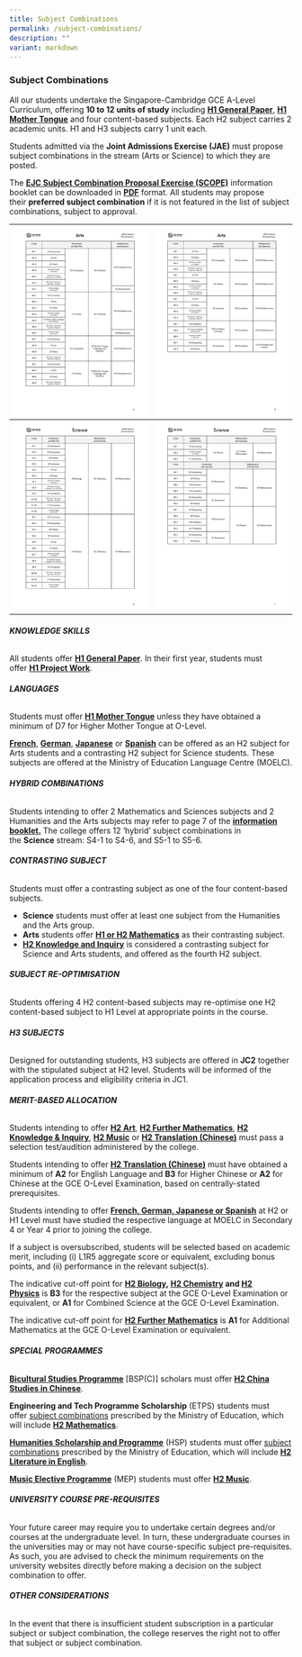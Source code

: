 ```yaml
---
title: Subject Combinations
permalink: /subject-combinations/
description: ""
variant: markdown
---
```

### **Subject Combinations**

All our students undertake the Singapore-Cambridge GCE A-Level Curriculum, offering **10 to 12 units of study** including **[H1 General Paper](/academic-subjects/Knowledge-Skills/general-paper/)**, **[H1 Mother Tongue](/academic-subjects/Languages/mother-tongue-languages/)** and four content-based subjects. Each H2 subject carries 2 academic units. H1 and H3 subjects carry 1 unit each.

Students admitted via the **Joint Admissions Exercise (JAE)** must propose subject combinations in the stream (Arts or Science) to which they are posted. 

The **[EJC Subject Combination Proposal Exercise (SCOPE)](/files/EJC_SCOPE_2024.pdf)** information booklet can be downloaded in **[PDF](/files/EJC_SCOPE_2024.pdf)** format. All students may propose their **preferred subject combination** if it is not featured in the list of subject combinations, subject to approval.


| ![Arts - A1 to A4](/images/2024/EJC_SCOPE_2024_1.jpg) | ![Arts - A5 to A8](/images/2024/EJC_SCOPE_2024_2.jpg) |
| -------- | -------- |
| ![Science - S1 to S2](/images/2024/EJC_SCOPE_2024_3.jpg) | ![Science - S3 to S5](/images/2024/EJC_SCOPE_2024_4.jpg) |


###### **KNOWLEDGE SKILLS**
All students offer **[H1 General Paper](/academic-subjects/Knowledge-Skills/general-paper/)**. In their first year, students must offer **[H1 Project Work](/academic-subjects/Knowledge-Skills/project-work/)**.


###### **LANGUAGES**
Students must offer **[H1 Mother Tongue](/academic-subjects/Languages/mother-tongue-languages/)** unless they have obtained a minimum of D7 for Higher Mother Tongue at O-Level.

**[French](/academic-subjects/Languages/foreign-languages/)**, **[German](/academic-subjects/Languages/foreign-languages/)**, **[Japanese](/academic-subjects/Languages/foreign-languages/)** or **[Spanish](/academic-subjects/Languages/foreign-languages/)** can be offered as an H2 subject for Arts students and a contrasting H2 subject for Science students. These subjects are offered at the Ministry of Education Language Centre (MOELC).


###### **HYBRID COMBINATIONS**
Students intending to offer 2 Mathematics and Sciences subjects and 2 Humanities and the Arts subjects may refer to page 7 of the **[information booklet.](/files/EJC_SCOPE_2024.pdf)** The college offers 12 ‘hybrid’ subject combinations in the **Science** stream: S4-1 to S4-6, and S5-1 to S5-6.


###### **CONTRASTING SUBJECT**
Students must offer a contrasting subject as one of the four content-based subjects.
- **Science** students must offer at least one subject from the Humanities and the Arts group.
- **Arts** students offer **[H1 or H2 Mathematics](/academic-subjects/Mathematics-and-Sciences/mathematics/)** as their contrasting subject.
- **[H2 Knowledge and Inquiry](/academic-subjects/Knowledge-Skills/knowledge-and-inquiry/)** is considered a contrasting subject for Science and Arts students, and offered as the fourth H2 subject.


###### **SUBJECT RE-OPTIMISATION**
Students offering 4 H2 content-based subjects may re-optimise one H2 content-based subject to H1 Level at appropriate points in the course.


###### **H3 SUBJECTS**
Designed for outstanding students, H3 subjects are offered in **JC2** together with the stipulated subject at H2 level. Students will be informed of the application process and eligibility criteria in JC1.


###### **MERIT-BASED ALLOCATION**
Students intending to offer **[H2 Art](/academic-subjects/Humanties-and-the-Arts/art/)**, **[H2 Further Mathematics](/academic-subjects/Mathematics-and-Sciences/futher-mathematics/)**, **[H2 Knowledge & Inquiry](/academic-subjects/Knowledge-Skills/knowledge-and-inquiry/)**, **[H2 Music](/academic-subjects/Humanties-and-the-Arts/music/)** or **[H2 Translation (Chinese)](/academic-subjects/Humanties-and-the-Arts/translation-chinese/)** must pass a selection test/audition administered by the college.

Students intending to offer **[H2 Translation (Chinese)](/academic-subjects/Humanties-and-the-Arts/translation-chinese/)** must have obtained a minimum of **A2** for English Language and **B3** for Higher Chinese or **A2** for Chinese at the GCE O-Level Examination, based on centrally-stated prerequisites.

Students intending to offer **[French, German, Japanese or Spanish](/academic-subjects/Languages/foreign-languages/)** at H2 or H1 Level must have studied the respective language at MOELC in Secondary 4 or Year 4 prior to joining the college.

If a subject is oversubscribed, students will be selected based on academic merit, including (i) L1R5 aggregate score or equivalent, excluding bonus points, and (ii) performance in the relevant subject(s).

The indicative cut-off point for **[H2 Biology](/subjects/bio/), [H2 Chemistry](/subjects/chem/) and [H2 Physics](/subjects/phy/)** is **B3** for the respective subject at the GCE O-Level Examination or equivalent, or **A1** for Combined Science at the GCE O-Level Examination.

The indicative cut-off point for **[H2 Further Mathematics](/subjects/fmaths/)** is **A1** for Additional Mathematics at the GCE O-Level Examination or equivalent.


###### **SPECIAL PROGRAMMES**
**[Bicultural Studies Programme](/special-programmes/bsp/)** [BSP(C)] scholars must offer **[H2 China Studies in Chinese](subjects/csc/)**.

**Engineering and Tech Programme Scholarship** (ETPS) students must offer [subject combinations](https://www.moe.gov.sg/financial-matters/awards-scholarships/programme-scholarships-pre-u) prescribed by the Ministry of Education, which will include **[H2 Mathematics](/subjects/maths/)**.

**[Humanities Scholarship and Programme](/special-programmes/hsp/)** (HSP) students must offer [subject combinations](https://www.moe.gov.sg/financial-matters/awards-scholarships/programme-scholarships-pre-u) prescribed by the Ministry of Education, which will include **[H2 Literature in English](/subjects/lit/)**.

**[Music Elective Programme](/special-programmes/mep/)** (MEP) students must offer **[H2 Music](/subjects/music/)**.


###### **UNIVERSITY COURSE PRE-REQUISITES**
Your future career may require you to undertake certain degrees and/or courses at the undergraduate level. In turn, these undergraduate courses in the universities may or may not have course-specific subject pre-requisites. As such, you are advised to check the minimum requirements on the university websites directly before making a decision on the subject combination to offer.


###### **OTHER CONSIDERATIONS**
In the event that there is insufficient student subscription in a particular subject or subject combination, the college reserves the right not to offer that subject or subject combination.